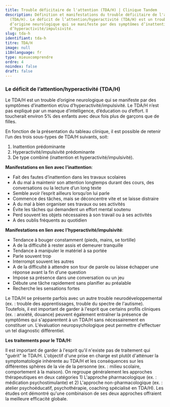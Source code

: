 ```yaml
---
title: Trouble déficitaire de l'attention (TDA/H) | Clinique Tandem
description: Définition et manifestations du trouble déficitaire de l'attention
  (TDA/H). Le déficit de l’attention/hyperactivité (TDA/H) est un trouble
  d’origine neurologique qui se manifeste par des symptômes d’inattention et/ou
  d’hyperactivité/impulsivité.
slug: tda-h
identifiant: tda-h
titre: TDA/H
image: null
i18nlanguage: fr
type: mieuxcomprendre
ordre: 4
noindex: false
draft: false
---
```

### Le déficit de l’attention/hyperactivité (TDA/H)

Le TDA/H est un trouble d’origine neurologique qui se manifeste par des symptômes d’inattention et/ou d’hyperactivité/impulsivité. Le TDA/H n’est pas expliqué par un manque d’intelligence, d’éducation ou d’effort. Il toucherait environ 5% des enfants avec deux fois plus de garçons que de filles.

En fonction de la présentation du tableau clinique, il est possible de retenir l’un des trois sous-types de TDA/H suivants, soit:

1. Inattention prédominante
2. Hyperactivité/impulsivité prédominante
3. De type combiné (inattention et hyperactivité/impulsivité).

**Manifestations en lien avec l’inattention**:

* Fait des fautes d’inattention dans les travaux scolaires
* A du mal à maintenir son attention longtemps durant des cours, des conversations ou la lecture d’un long texte
* Semble avoir l’esprit ailleurs lorsqu’on lui parle
* Commence des tâches, mais se déconcentre vite et se laisse distraire
* A du mal à bien organiser ses travaux ou ses activités
* Évite les tâches qui demandent un effort mental soutenu
* Perd souvent les objets nécessaires à son travail ou à ses activités
* A des oublis fréquents au quotidien

**Manifestations en lien avec l’hyperactivité/impulsivité**:

* Tendance à bouger constamment (pieds, mains, se tortille)
* A de la difficulté à rester assis et demeurer tranquille
* Tendance à manipuler le matériel à sa portée
* Parle souvent trop
* Interrompt souvent les autres
* A de la difficulté à attendre son tour de parole ou laisse échapper une réponse avant la fin d’une question
* Impose sa présence dans une conversation ou un jeu
* Débute une tâche rapidement sans planifier au préalable
* Recherche les sensations fortes

Le TDA/H se présente parfois avec un autre trouble neurodéveloppemental (ex. : trouble des apprentissages, trouble du spectre de l'autisme). Toutefois, il est important de garder à l'esprit que certains profils cliniques (ex. : anxiété, douance) peuvent également entraîner la présence de symptômes qui s'apparentent à un TDA/H sans nécessairement en constituer un. L'évaluation neuropsychologique peut permettre d'effectuer un tel diagnostic différentiel.

**Les traitements pour le TDA/H:**

Il est important de garder à l'esprit qu'il n'existe pas de traitement qui "guérit" le TDA/H. L'objectif d'une prise en charge est plutôt d'atténuer la symptomatologie inhérente au TDA/H et les conséquences sur les différentes sphères de la vie de la personne (ex. : milieu scolaire, comportement à la maison). On regroupe généralement les approches thérapeutiques en deux catégories 1) L'approche pharmacologique (ex. : médication psychostimulante) et 2) L'approche non-pharmacologique (ex. : atelier psychoéducatif, psychothérapie, coaching spécialisé en TDA/H). Les études ont démontré qu'une combinaison de ses deux approches offraient la meilleure efficacité globale.